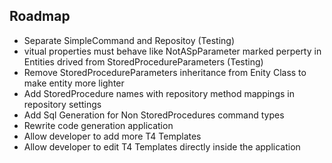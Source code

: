 ## Roadmap
- Separate SimpleCommand and Repositoy (Testing)
- vitual properties must behave like NotASpParameter marked perperty in Entities drived from StoredProcedureParameters (Testing)
- Remove StoredProcedureParameters inheritance from Enity Class to make entity more lighter
- Add StoredProcedure names with repository method mappings in repository settings
- Add Sql Generation for Non StoredProcedures command types
- Rewrite code generation application
 - Allow developer to add more T4 Templates
 - Allow developer to edit T4 Templates directly inside the application
